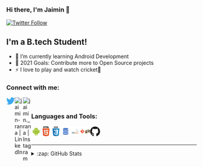 ### Hi there, I'm Jaimin 👋

[![Twitter Follow](https://img.shields.io/twitter/follow/ItzJaiminRana?color=1DA1F2&logo=twitter&style=for-the-badge)](https://twitter.com/intent/follow?original_referer=https%3A%2F%2Fgithub.com%2FItzJaiminRana&screen_name=ItzJaiminRana)

## I'm a B.tech Student!

- 🌱 I’m currently learning Android Development
- 🥅 2021 Goals: Contribute more to Open Source projects
- ⚡ I love to play and watch cricket🏏

### Connect with me:

[<img align="left" alt="ItzJaiminRana | Twitter" width="22px" src="./logo/twitter.svg" />][twitter]
[<img align="left" alt="jaimin-rana | LinkedIn" width="22px" src="https://cdn.jsdelivr.net/npm/simple-icons@v3/icons/linkedin.svg" />][linkedin]
[<img align="left" alt="jaimin._rana | Instagram" width="22px" src="https://cdn.jsdelivr.net/npm/simple-icons@v3/icons/instagram.svg" />][instagram]

<br />

### Languages and Tools:

<img align="left" alt="Android Studio" width="26px" src="./logo/android.svg" />
<img align="left" alt="HTML5" width="26px" src="https://raw.githubusercontent.com/github/explore/80688e429a7d4ef2fca1e82350fe8e3517d3494d/topics/html/html.png" />
<img align="left" alt="CSS3" width="26px" src="https://raw.githubusercontent.com/github/explore/80688e429a7d4ef2fca1e82350fe8e3517d3494d/topics/css/css.png" />
<img align="left" alt="SQL" width="26px" src="https://raw.githubusercontent.com/github/explore/80688e429a7d4ef2fca1e82350fe8e3517d3494d/topics/sql/sql.png" />
<img align="left" alt="MySQL" width="26px" src="https://raw.githubusercontent.com/github/explore/80688e429a7d4ef2fca1e82350fe8e3517d3494d/topics/mysql/mysql.png" />
<img align="left" alt="Git" width="26px" src="https://raw.githubusercontent.com/github/explore/80688e429a7d4ef2fca1e82350fe8e3517d3494d/topics/git/git.png" />
<img align="left" alt="GitHub" width="26px" src="https://raw.githubusercontent.com/github/explore/78df643247d429f6cc873026c0622819ad797942/topics/github/github.png" />
<br />
<br />

---

<details>
  <summary>:zap: GitHub Stats</summary>

  <img align="left" alt="Jaimin Rana's GitHub Stats" src="https://github-readme-stats.vercel.app/api?username=JaiminRana01&hide=issues,contribs&count_private=true&show_icons=true&theme=yeblu&bg_color=000" /> 

</details>

[twitter]: https://twitter.com/ItzJaiminRana
[instagram]: https://instagram.com/jaimin._rana
[linkedin]: https://linkedin.com/in/jaimin-rana
